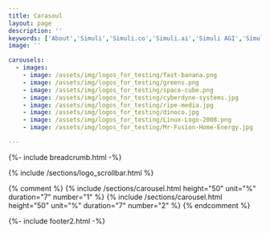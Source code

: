 ```yaml
---
title: Carasoul
layout: page
description: ''
keywords: ['About','Simuli','Simuli.co','Simuli.ai','Simuli AGI','Simuli.com','Simuli Hardware','Hardware','Chips','Hardware Chips','Intelligent computing','Self Driving Hardware','Self Driving Chips','Self Driving Application','Energy efficient Chips','Artificial General Intelligence','Artificial Intelligence chips','Energy efficient Artificial Intelligence chips','Nueromorphic computing','Hypervectors','Hypervector','Hypervector computing','Hypervector chips','Intelligent semiconductors','Vertical Scaling chips','Memory efficient chips','Breakthrough semiconductors','Metaverse Chips','Metaverse semiconductors','Mining chips','low energy mining chips','Crypto chips','Crypto mining chips']
image: ''

carousels:
  - images: 
    - image: /assets/img/logos_for_testing/fast-banana.png
    - image: /assets/img/logos_for_testing/greens.png
    - image: /assets/img/logos_for_testing/space-cube.png
    - image: /assets/img/logos_for_testing/cyberdyne-systems.jpg
    - image: /assets/img/logos_for_testing/ripe-media.jpg
    - image: /assets/img/logos_for_testing/dinoco.jpg
    - image: /assets/img/logos_for_testing/Linux-Logo-2008.png
    - image: /assets/img/logos_for_testing/Mr-Fusion-Home-Energy.jpg

---
```


{%- include breadcrumb.html -%}

{% include /sections/logo_scrollbar.html %}

{% comment %}
{% include /sections/carousel.html height="50" unit="%" duration="7" number="1" %}
{% include /sections/carousel.html height="50" unit="%" duration="7" number="2" %}
{% endcomment %}

{%- include footer2.html -%}